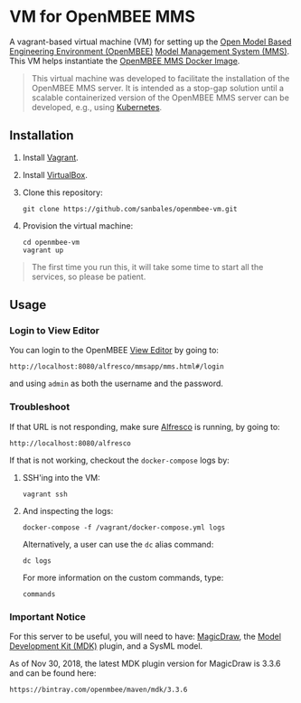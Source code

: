 # VM for OpenMBEE MMS

A vagrant-based virtual machine (VM) for setting up the [Open Model Based Engineering Environment (OpenMBEE)][openmbee]
[Model Management System (MMS)][mms].  This VM helps instantiate the [OpenMBEE MMS Docker Image][docker-image].

> This virtual machine was developed to facilitate the installation of the OpenMBEE MMS server.
It is intended as a stop-gap solution until a scalable containerized version of the OpenMBEE MMS
server can be developed, e.g., using [Kubernetes][kubernetes].

## Installation

1. Install [Vagrant][vagrant].

2. Install [VirtualBox][virtualbox].

3. Clone this repository:
    ```
    git clone https://github.com/sanbales/openmbee-vm.git
    ```

4. Provision the virtual machine:
    ```
    cd openmbee-vm
    vagrant up
    ```

> The first time you run this, it will take some time to start all the services, so please be patient.

## Usage

### Login to View Editor
You can login to the OpenMBEE [View Editor][view-editor] by going to:

    http://localhost:8080/alfresco/mmsapp/mms.html#/login

and using `admin` as both the username and the password.

### Troubleshoot
If that URL is not responding, make sure [Alfresco][alfresco] is running, by going to:

    http://localhost:8080/alfresco

If that is not working, checkout the `docker-compose` logs by:

1. SSH'ing into the VM:

    ```
    vagrant ssh
    ```

2. And inspecting the logs:

    ```
    docker-compose -f /vagrant/docker-compose.yml logs
    ```
    
    Alternatively, a user can use the `dc` alias command:
    
    ```
    dc logs
    ``` 
    
    For more information on the custom commands, type:
    
    ```
    commands
    ``` 

### Important Notice
For this server to be useful, you will need to have: [MagicDraw][magicdraw], the
[Model Development Kit (MDK)][mdk] plugin, and a SysML model.

As of Nov 30, 2018, the latest MDK plugin version for MagicDraw is 3.3.6 and can be found here:

    https://bintray.com/openmbee/maven/mdk/3.3.6

[alfresco]: https://www.alfresco.com/ "Alfresco"
[docker-image]: https://hub.docker.com/r/openmbeeguest/mms-repo/ "OpenMBEE Docker Image"
[kubernetes]: https://kubernetes.io/ "Kubernetes"
[magicdraw]: https://www.nomagic.com/products/magicdraw "MagicDraw"
[mdk]: https://github.com/Open-MBEE/mdk "Model Development Kit"
[mms]: https://github.com/Open-MBEE/mms "Model Management System"
[openmbee]: http://www.openmbee.org/ "OpenMBEE"
[vagrant]: https://www.vagrantup.com/downloads.html "Vagrant"
[view-editor]: https://github.com/Open-MBEE/ve "View Editor"
[virtualbox]: https://www.virtualbox.org/wiki/Downloads "VirtualBox"
